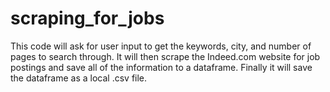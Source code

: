 # scraping_for_jobs
This code will ask for user input to get the keywords, city, and number of pages to search through.
It will then scrape the Indeed.com website for job postings and save all of the information to a dataframe.
Finally it will save the dataframe as a local .csv file.
